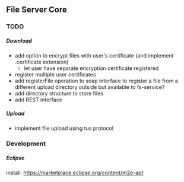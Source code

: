 ## File Server Core

### TODO
##### Download
*   add option to encrypt files with user's certificate (and implement .certificate extension)  
    *   let user have separate encryption certificate registered  
*   register multiple user certificates  
*   add registerFile operation to soap interface to register a file from a different upload directory outside but available to fs-service?
*   add directory structure to store files  
*   add REST interface

##### Upload
*   implement file upload using tus protocol


### Development
##### Eclipse

install: https://marketplace.eclipse.org/content/m2e-apt
